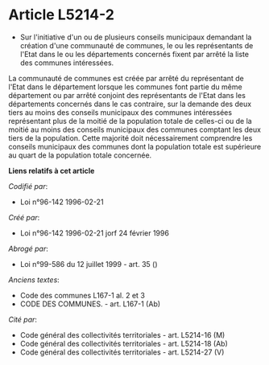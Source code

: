 # Article L5214-2

- Sur l'initiative d'un ou de plusieurs conseils municipaux demandant la création d'une communauté de communes, le ou les
représentants de l'Etat dans le ou les départements concernés fixent par arrêté la liste des communes intéressées.

La communauté de communes est créée par arrêté du représentant de l'Etat dans le département lorsque les communes font partie
du même département ou par arrêté conjoint des représentants de l'Etat dans les départements concernés dans le cas contraire,
sur la demande des deux tiers au moins des conseils municipaux des communes intéressées représentant plus de la moitié de la
population totale de celles-ci ou de la moitié au moins des conseils municipaux des communes comptant les deux tiers de la
population. Cette majorité doit nécessairement comprendre les conseils municipaux des communes dont la population totale est
supérieure au quart de la population totale concernée.

**Liens relatifs à cet article**

_Codifié par_:

  - Loi n°96-142 1996-02-21

_Créé par_:

  - Loi n°96-142 1996-02-21 jorf 24 février 1996

_Abrogé par_:

  - Loi n°99-586 du 12 juillet 1999 - art. 35 ()

_Anciens textes_:

  - Code des communes L167-1 al. 2 et 3
  - CODE DES COMMUNES. - art. L167-1 (Ab)

_Cité par_:

  - Code général des collectivités territoriales - art. L5214-16 (M)
  - Code général des collectivités territoriales - art. L5214-18 (Ab)
  - Code général des collectivités territoriales - art. L5214-27 (V)
